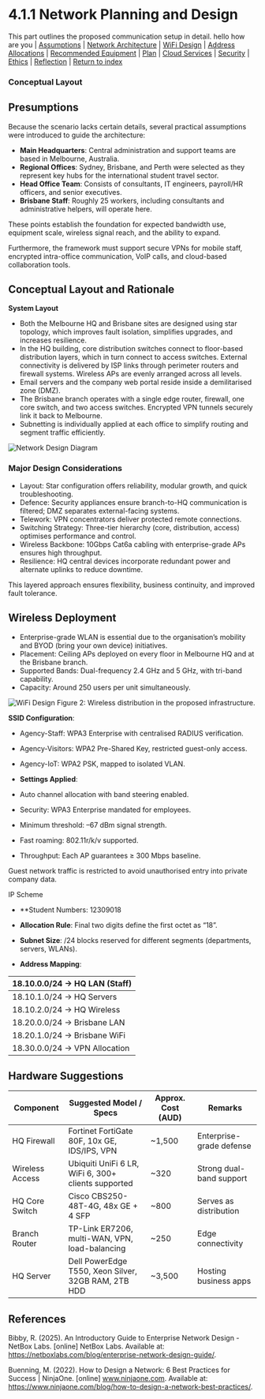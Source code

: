 # 4.1.1 Network Planning and Design
This part outlines the proposed communication setup in detail.
hello how are you
| [Assumptions](#Presumptions) | [Network Architecture](#System-Layout) | [WiFi Design](#Wireless-Deployment) | [Address Allocations](#Address-Mapping) | [Recommended Equipment](#Hardware-Suggestions) | [Plan](./plan.md) | [Cloud Services](./cloud.md) | [Security](./security.md) | [Ethics](./ethics.md) | [Reflection](./reflection.md) | [Return to index](./README.md)


### Conceptual Layout
## Presumptions
Because the scenario lacks certain details, several practical assumptions were introduced to guide the architecture:
- **Main Headquarters**: Central administration and support teams are based in Melbourne, Australia.
- **Regional Offices**: Sydney, Brisbane, and Perth were selected as they represent key hubs for the international student travel sector.
- **Head Office Team**: Consists of consultants, IT engineers, payroll/HR officers, and senior executives.
- **Brisbane Staff**: Roughly 25 workers, including consultants and administrative helpers, will operate here.

These points establish the foundation for expected bandwidth use, equipment scale, wireless signal reach, and the ability to expand.

Furthermore, the framework must support secure VPNs for mobile staff, encrypted intra-office communication, VoIP calls, and cloud-based collaboration tools.

## Conceptual Layout and Rationale
**System Layout**
- Both the Melbourne HQ and Brisbane sites are designed using star topology, which improves fault isolation, simplifies upgrades, and increases resilience.
- In the HQ building, core distribution switches connect to floor-based distribution layers, which in turn connect to access switches. External connectivity is delivered by ISP links through perimeter routers and firewall systems. Wireless APs are evenly arranged across all levels.
- Email servers and the company web portal reside inside a demilitarised zone (DMZ).
- The Brisbane branch operates with a single edge router, firewall, one core switch, and two access switches. Encrypted VPN tunnels securely link it back to Melbourne.
- Subnetting is individually applied at each office to simplify routing and segment traffic efficiently.

![Network Design Diagram](images/Network_Arch.png)

### Major Design Considerations
  - Layout: Star configuration offers reliability, modular growth, and quick troubleshooting.
  - Defence: Security appliances ensure branch-to-HQ communication is filtered; DMZ separates external-facing systems.
  - Telework: VPN concentrators deliver protected remote connections.
  - Switching Strategy: Three-tier hierarchy (core, distribution, access) optimises performance and control.
  - Wireless Backbone: 10Gbps Cat6a cabling with enterprise-grade APs ensures high throughput.
  - Resilience: HQ central devices incorporate redundant power and alternate uplinks to reduce downtime.

This layered approach ensures flexibility, business continuity, and improved fault tolerance.


## Wireless Deployment
- Enterprise-grade WLAN is essential due to the organisation’s mobility and BYOD (bring your own device) initiatives.
- Placement: Ceiling APs deployed on every floor in Melbourne HQ and at the Brisbane branch.
- Supported Bands: Dual-frequency 2.4 GHz and 5 GHz, with tri-band capability.
- Capacity: Around 250 users per unit simultaneously.

![WiFi Design](images/wifi_design.png)
Figure 2: Wireless distribution in the proposed infrastructure.

**SSID Configuration**:
- Agency-Staff: WPA3 Enterprise with centralised RADIUS verification.
- Agency-Visitors: WPA2 Pre-Shared Key, restricted guest-only access.
- Agency-IoT: WPA2 PSK, mapped to isolated VLAN.

- **Settings Applied**:
- Auto channel allocation with band steering enabled.
- Security: WPA3 Enterprise mandated for employees.
- Minimum threshold: –67 dBm signal strength.
- Fast roaming: 802.11r/k/v supported.
- Throughput: Each AP guarantees ≥ 300 Mbps baseline.

Guest network traffic is restricted to avoid unauthorised entry into private company data.


IP Scheme
- **Student Numbers: 12309018
- **Allocation Rule**: Final two digits define the first octet as “18”.
- **Subnet Size**: /24 blocks reserved for different segments (departments, servers, WLANs).

- **Address Mapping**:

| 18.10.0.0/24 → HQ LAN (Staff) |
| ----------------------------- |
| 18.10.1.0/24 → HQ Servers     |
| 18.10.2.0/24 → HQ Wireless    |
| 18.20.0.0/24 → Brisbane LAN   |
| 18.20.1.0/24 → Brisbane WiFi  |
| 18.30.0.0/24 → VPN Allocation |                     

## Hardware Suggestions

| Component       | Suggested Model / Specs                             | Approx. Cost (AUD) | Remarks                  |
| --------------- | --------------------------------------------------- | ------------------ | ------------------------ |
| HQ Firewall     | Fortinet FortiGate 80F, 10x GE, IDS/IPS, VPN        | ~1,500             | Enterprise-grade defense |
| Wireless Access | Ubiquiti UniFi 6 LR, WiFi 6, 300+ clients supported | ~320               | Strong dual-band support |
| HQ Core Switch  | Cisco CBS250-48T-4G, 48x GE + 4 SFP                 | ~800               | Serves as distribution   |
| Branch Router   | TP-Link ER7206, multi-WAN, VPN, load-balancing      | ~250               | Edge connectivity        |
| HQ Server       | Dell PowerEdge T550, Xeon Silver, 32GB RAM, 2TB HDD | ~3,500             | Hosting business apps    |

## References

Bibby, R. (2025). An Introductory Guide to Enterprise Network Design - NetBox Labs. [online] NetBox Labs. Available at: https://netboxlabs.com/blog/enterprise-network-design-guide/.

Buenning, M. (2022). How to Design a Network: 6 Best Practices for Success | NinjaOne. [online] www.ninjaone.com. Available at: https://www.ninjaone.com/blog/how-to-design-a-network-best-practices/.



